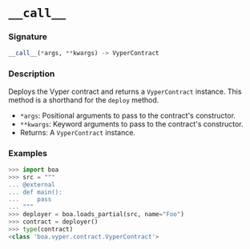 # `__call__`

### Signature

```python
__call__(*args, **kwargs) -> VyperContract
```

### Description

Deploys the Vyper contract and returns a `VyperContract` instance. This method is a shorthand for the `deploy` method.

- `*args`: Positional arguments to pass to the contract's constructor.
- `**kwargs`: Keyword arguments to pass to the contract's constructor.
- Returns: A `VyperContract` instance.

### Examples

```python
>>> import boa
>>> src = """
... @external
... def main():
...     pass
... """
>>> deployer = boa.loads_partial(src, name="Foo")
>>> contract = deployer()
>>> type(contract)
<class 'boa.vyper.contract.VyperContract'>
```
